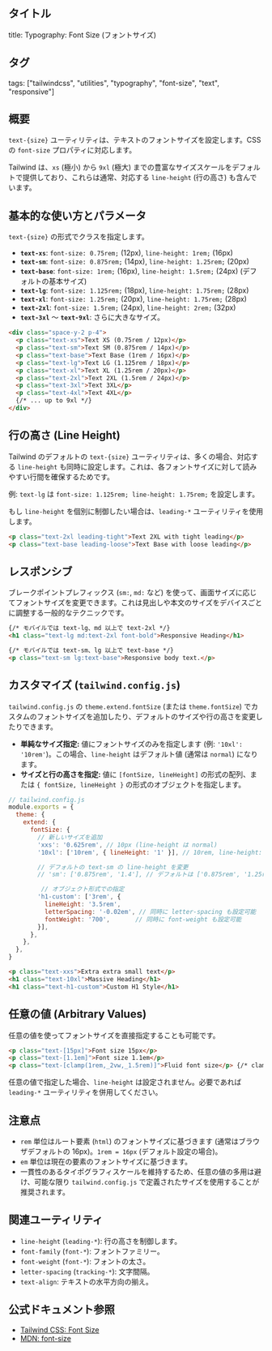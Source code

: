 ## タイトル
title: Typography: Font Size (フォントサイズ)

## タグ
tags: ["tailwindcss", "utilities", "typography", "font-size", "text", "responsive"]

## 概要
`text-{size}` ユーティリティは、テキストのフォントサイズを設定します。CSS の `font-size` プロパティに対応します。

Tailwind は、`xs` (極小) から `9xl` (極大) までの豊富なサイズスケールをデフォルトで提供しており、これらは通常、対応する `line-height` (行の高さ) も含んでいます。

## 基本的な使い方とパラメータ

`text-{size}` の形式でクラスを指定します。

*   **`text-xs`**: `font-size: 0.75rem;` (12px), `line-height: 1rem;` (16px)
*   **`text-sm`**: `font-size: 0.875rem;` (14px), `line-height: 1.25rem;` (20px)
*   **`text-base`**: `font-size: 1rem;` (16px), `line-height: 1.5rem;` (24px) (デフォルトの基本サイズ)
*   **`text-lg`**: `font-size: 1.125rem;` (18px), `line-height: 1.75rem;` (28px)
*   **`text-xl`**: `font-size: 1.25rem;` (20px), `line-height: 1.75rem;` (28px)
*   **`text-2xl`**: `font-size: 1.5rem;` (24px), `line-height: 2rem;` (32px)
*   **`text-3xl`** ～ **`text-9xl`**: さらに大きなサイズ。

```html
<div class="space-y-2 p-4">
  <p class="text-xs">Text XS (0.75rem / 12px)</p>
  <p class="text-sm">Text SM (0.875rem / 14px)</p>
  <p class="text-base">Text Base (1rem / 16px)</p>
  <p class="text-lg">Text LG (1.125rem / 18px)</p>
  <p class="text-xl">Text XL (1.25rem / 20px)</p>
  <p class="text-2xl">Text 2XL (1.5rem / 24px)</p>
  <p class="text-3xl">Text 3XL</p>
  <p class="text-4xl">Text 4XL</p>
  {/* ... up to 9xl */}
</div>
```

## 行の高さ (Line Height)

Tailwind のデフォルトの `text-{size}` ユーティリティは、多くの場合、対応する `line-height` も同時に設定します。これは、各フォントサイズに対して読みやすい行間を確保するためです。

例: `text-lg` は `font-size: 1.125rem; line-height: 1.75rem;` を設定します。

もし `line-height` を個別に制御したい場合は、`leading-*` ユーティリティを使用します。

```html
<p class="text-2xl leading-tight">Text 2XL with tight leading</p>
<p class="text-base leading-loose">Text Base with loose leading</p>
```

## レスポンシブ

ブレークポイントプレフィックス (`sm:`, `md:` など) を使って、画面サイズに応じてフォントサイズを変更できます。これは見出しや本文のサイズをデバイスごとに調整する一般的なテクニックです。

```html
{/* モバイルでは text-lg、md 以上で text-2xl */}
<h1 class="text-lg md:text-2xl font-bold">Responsive Heading</h1>

{/* モバイルでは text-sm、lg 以上で text-base */}
<p class="text-sm lg:text-base">Responsive body text.</p>
```

## カスタマイズ (`tailwind.config.js`)

`tailwind.config.js` の `theme.extend.fontSize` (または `theme.fontSize`) でカスタムのフォントサイズを追加したり、デフォルトのサイズや行の高さを変更したりできます。

*   **単純なサイズ指定:** 値にフォントサイズのみを指定します (例: `'10xl': '10rem'`)。この場合、`line-height` はデフォルト値 (通常は `normal`) になります。
*   **サイズと行の高さを指定:** 値に `[fontSize, lineHeight]` の形式の配列、または `{ fontSize, lineHeight }` の形式のオブジェクトを指定します。

```javascript
// tailwind.config.js
module.exports = {
  theme: {
    extend: {
      fontSize: {
        // 新しいサイズを追加
        'xxs': '0.625rem', // 10px (line-height は normal)
        '10xl': ['10rem', { lineHeight: '1' }], // 10rem, line-height: 1

        // デフォルトの text-sm の line-height を変更
        // 'sm': ['0.875rem', '1.4'], // デフォルトは ['0.875rem', '1.25rem']

         // オブジェクト形式での指定
        'h1-custom': ['3rem', {
          lineHeight: '3.5rem',
          letterSpacing: '-0.02em', // 同時に letter-spacing も設定可能
          fontWeight: '700',       // 同時に font-weight も設定可能
        }],
      },
    },
  },
}
```

```html
<p class="text-xxs">Extra extra small text</p>
<h1 class="text-10xl">Massive Heading</h1>
<h1 class="text-h1-custom">Custom H1 Style</h1>
```

## 任意の値 (Arbitrary Values)

任意の値を使ってフォントサイズを直接指定することも可能です。

```html
<p class="text-[15px]">Font size 15px</p>
<p class="text-[1.1em]">Font size 1.1em</p>
<p class="text-[clamp(1rem,_2vw,_1.5rem)]">Fluid font size</p> {/* clamp() も使用可能 */}
```
任意の値で指定した場合、`line-height` は設定されません。必要であれば `leading-*` ユーティリティを併用してください。

## 注意点

*   `rem` 単位はルート要素 (`html`) のフォントサイズに基づきます (通常はブラウザデフォルトの 16px)。`1rem = 16px` (デフォルト設定の場合)。
*   `em` 単位は現在の要素のフォントサイズに基づきます。
*   一貫性のあるタイポグラフィスケールを維持するため、任意の値の多用は避け、可能な限り `tailwind.config.js` で定義されたサイズを使用することが推奨されます。

## 関連ユーティリティ

*   `line-height` (`leading-*`): 行の高さを制御します。
*   `font-family` (`font-*`): フォントファミリー。
*   `font-weight` (`font-*`): フォントの太さ。
*   `letter-spacing` (`tracking-*`): 文字間隔。
*   `text-align`: テキストの水平方向の揃え。

## 公式ドキュメント参照
*   [Tailwind CSS: Font Size](https://tailwindcss.com/docs/font-size)
*   [MDN: font-size](https://developer.mozilla.org/en-US/docs/Web/CSS/font-size)